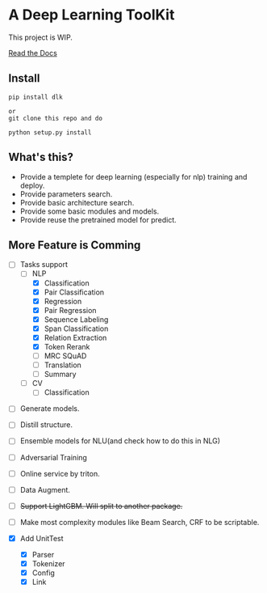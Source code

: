 # A Deep Learning ToolKit

This project is WIP.

[Read the Docs](https://dlk.readthedocs.io/en/latest/)


## Install

```
pip install dlk

or 
git clone this repo and do

python setup.py install

```
## What's this?

* Provide a templete for deep learning (especially for nlp) training and deploy.
* Provide parameters search.
* Provide basic architecture search.
* Provide some basic modules and models.
* Provide reuse the pretrained model for predict.

## More Feature is Comming


* [ ] Tasks support
    * [ ] NLP
        * [X] Classification 
        * [X] Pair Classification 
        * [X] Regression 
        * [X] Pair Regression 
        * [X] Sequence Labeling
        * [X] Span Classification
        * [X] Relation Extraction
        * [X] Token Rerank
        * [ ] MRC SQuAD
        * [ ] Translation
        * [ ] Summary
    * [ ] CV
        * [ ] Classification 

- [ ] Generate models.

- [ ] Distill structure.

- [ ] Ensemble models for NLU(and check how to do this in NLG)

- [ ] Adversarial Training

- [ ] Online service by triton.

- [ ] Data Augment.

- [ ] ~~Support LightGBM. Will split to another package.~~

* [ ] Make most complexity modules like Beam Search, CRF to be scriptable.

* [X] Add UnitTest
    * [X] Parser
    * [X] Tokenizer
    * [X] Config
    * [X] Link
